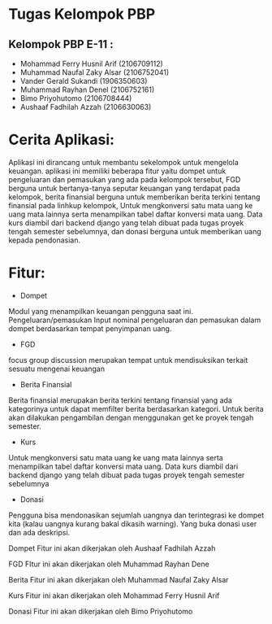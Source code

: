 # Tugas Kelompok PBP

## Kelompok PBP E-11 :

- Mohammad Ferry Husnil Arif (2106709112)
- Muhammad Naufal Zaky Alsar (2106752041)
- Vander Gerald Sukandi (1906350603)
- Muhammad Rayhan Denel (2106752161)
- Bimo Priyohutomo (2106708444)
- Aushaaf Fadhilah Azzah (2106630063)

# Cerita Aplikasi:

Aplikasi ini dirancang untuk membantu sekelompok untuk mengelola keuangan. aplikasi ini memiliki beberapa fitur yaitu dompet untuk pengeluaran dan pemasukan yang ada pada kelompok tersebut, FGD berguna untuk bertanya-tanya seputar keuangan yang terdapat pada kelompok, berita finansial berguna untuk memberikan berita terkini tentang finansial pada linhkup kelompok, Untuk mengkonversi satu mata uang ke uang mata lainnya serta menampilkan tabel daftar konversi mata uang. Data kurs diambil dari backend django yang telah dibuat pada tugas proyek tengah semester sebelumnya, dan donasi berguna untuk memberikan uang kepada pendonasian.

# Fitur:

- Dompet

Modul yang menampilkan keuangan pengguna saat ini. Pengeluaran/pemasukan Input nominal pengeluaran dan pemasukan dalam dompet berdasarkan tempat penyimpanan uang.

- FGD

focus group discussion merupakan tempat untuk mendisuksikan terkait sesuatu mengenai keuangan

- Berita Finansial

Berita finansial merupakan berita terkini tentang finansial yang ada kategorinya untuk dapat memfilter berita berdasarkan kategori. Untuk berita akan dilakukan pengambilan dengan menggunakan get ke proyek tengah semester.

- Kurs

Untuk mengkonversi satu mata uang ke uang mata lainnya serta menampilkan tabel daftar konversi mata uang. Data kurs diambil dari backend django yang telah dibuat pada tugas proyek tengah semester sebelumnya

- Donasi

Pengguna bisa mendonasikan sejumlah uangnya dan terintegrasi ke dompet kita (kalau uangnya kurang bakal dikasih warning). Yang buka donasi user dan ada deskripsi.


Dompet
Fitur ini akan dikerjakan oleh Aushaaf Fadhilah Azzah

FGD
FItur ini akan dikerjakan oleh Muhammad Rayhan Dene

Berita
Fitur ini akan dikerjakan oleh Muhammad Naufal Zaky Alsar

Kurs
Fitur ini akan dikerjakan oleh Mohammad Ferry Husnil Arif

Donasi
Fitur ini akan dikerjakan oleh Bimo Priyohutomo

